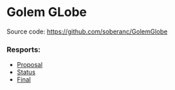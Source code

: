 # Golem GLobe

Source code: https://github.com/soberanc/GolemGlobe

### Resports:

 - [Proposal](proposal.html)
 - [Status](status.html)
 - [Final](final.html)
